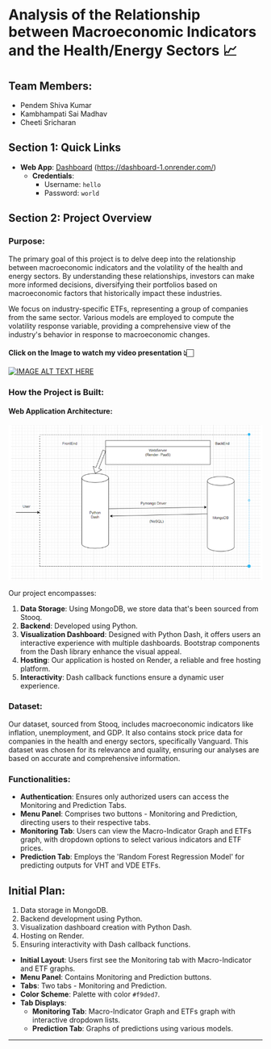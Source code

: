 # Analysis of the Relationship between Macroeconomic Indicators and the Health/Energy Sectors 📈

## Team Members:
- Pendem Shiva Kumar
- Kambhampati Sai Madhav
- Cheeti Sricharan

## Section 1: Quick Links

- **Web App**: [Dashboard](https://dashboard-1.onrender.com/) (https://dashboard-1.onrender.com/)
  - **Credentials**:
    - Username: `hello`
    - Password: `world`

## Section 2: Project Overview

### Purpose:

The primary goal of this project is to delve deep into the relationship between macroeconomic indicators and the volatility of the health and energy sectors. By understanding these relationships, investors can make more informed decisions, diversifying their portfolios based on macroeconomic factors that historically impact these industries.

We focus on industry-specific ETFs, representing a group of companies from the same sector. Various models are employed to compute the volatility response variable, providing a comprehensive view of the industry's behavior in response to macroeconomic changes.
#### Click on the Image to watch my video presentation 👆🏻
[![IMAGE ALT TEXT HERE](https://img.youtube.com/vi/lAlvO66XvzE/0.jpg)](https://www.youtube.com/watch?v=lAlvO66XvzE)
### How the Project is Built:

#### Web Application Architecture:
![Alt text for your image](./readmeImages/webarch.png)

Our project encompasses:

1. **Data Storage**: Using MongoDB, we store data that's been sourced from Stooq.
2. **Backend**: Developed using Python.
3. **Visualization Dashboard**: Designed with Python Dash, it offers users an interactive experience with multiple dashboards. Bootstrap components from the Dash library enhance the visual appeal.
4. **Hosting**: Our application is hosted on Render, a reliable and free hosting platform.
5. **Interactivity**: Dash callback functions ensure a dynamic user experience.

### Dataset:

Our dataset, sourced from Stooq, includes macroeconomic indicators like inflation, unemployment, and GDP. It also contains stock price data for companies in the health and energy sectors, specifically Vanguard. This dataset was chosen for its relevance and quality, ensuring our analyses are based on accurate and comprehensive information.

### Functionalities:

- **Authentication**: Ensures only authorized users can access the Monitoring and Prediction Tabs.
- **Menu Panel**: Comprises two buttons - Monitoring and Prediction, directing users to their respective tabs.
- **Monitoring Tab**: Users can view the Macro-Indicator Graph and ETFs graph, with dropdown options to select various indicators and ETF prices.
- **Prediction Tab**: Employs the 'Random Forest Regression Model' for predicting outputs for VHT and VDE ETFs.

## Initial Plan:



1. Data storage in MongoDB.
2. Backend development using Python.
3. Visualization dashboard creation with Python Dash.
4. Hosting on Render.
5. Ensuring interactivity with Dash callback functions.
   




- **Initial Layout**: Users first see the Monitoring tab with Macro-Indicator and ETF graphs.
- **Menu Panel**: Contains Monitoring and Prediction buttons.
- **Tabs**: Two tabs - Monitoring and Prediction.
- **Color Scheme**: Palette with color `#f9ded7`.
- **Tab Displays**: 
  - **Monitoring Tab**: Macro-Indicator Graph and ETFs graph with interactive dropdown lists.
  - **Prediction Tab**: Graphs of predictions using various models.



---

